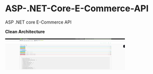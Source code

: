 # ASP-.NET-Core-E-Commerce-API
ASP .NET core E-Commerce API

**Clean Architecture**

<img alt="" src="https://github.com/betselot49/ASP-.NET-Core-E-Commerce-API/blob/main/Web%20capture_5-11-2023_221128_localhost.jpeg" style="width: 388px; height: 103px;">
